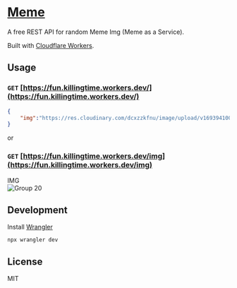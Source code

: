 # [Meme](https://fun.killingtime.workers.dev/)

A free REST API for random Meme Img (Meme as a Service).

Built with [Cloudflare Workers](https://workers.cloudflare.com/).

## Usage

### `GET` [https://fun.killingtime.workers.dev/](https://fun.killingtime.workers.dev/)

```json
{
    "img":"https://res.cloudinary.com/dcxzzkfnu/image/upload/v1693941003/MEME/jjlonkqufn3b4ywwurvx.jpg"
}
```

or

### `GET` [https://fun.killingtime.workers.dev/img](https://fun.killingtime.workers.dev/img)

IMG
<br>
<img width="auto" alt="Group 20" src="https://res.cloudinary.com/dcxzzkfnu/image/upload/v1693941981/MEME/lxxs4tesul8tiq9sm0ot.jpg">

## Development

Install [Wrangler](https://developers.cloudflare.com/workers/wrangler/get-started/#installation)

```shell
npx wrangler dev
```

## License

MIT
